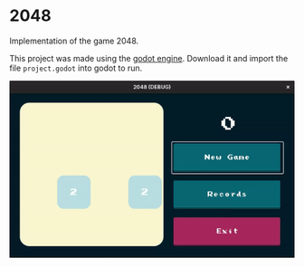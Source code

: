 # 2048
Implementation of the game 2048.

This project was made using the [godot engine](https://godotengine.org/download). Download it and import the file `project.godot` into godot to run.

![game screenshot](screenshots/2048.gif)
